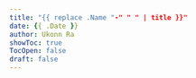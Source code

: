 ```yaml
---
title: "{{ replace .Name "-" " " | title }}"
date: {{ .Date }}
author: Ukonn Ra
showToc: true
TocOpen: false
draft: false
---
```


